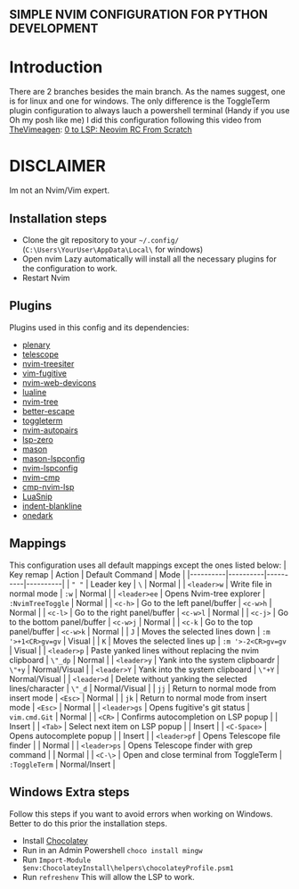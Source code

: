 ## SIMPLE NVIM CONFIGURATION FOR PYTHON DEVELOPMENT
# Introduction
There are 2 branches besides the main branch. As the names suggest, one is for linux and one for windows.
The only difference is the ToggleTerm plugin configuration to always lauch a powershell terminal (Handy if you use Oh my posh like me)
I did this configuration following this video from [TheVimeagen](https://www.youtube.com/@TheVimeagen): [0 to LSP: Neovim RC From Scratch](https://www.youtube.com/watch?v=w7i4amO_zaE)
# DISCLAIMER
Im not an Nvim/Vim expert.
## Installation steps
* Clone the git repository to your `~/.config/` (`C:\Users\YourUser\AppData\Local\` for windows)
* Open nvim
Lazy automatically will install all the necessary plugins for the configuration to work.
* Restart Nvim
## Plugins
Plugins used in this config and its dependencies:
* [plenary](https://github.com/nvim-lua/plenary.nvim)
* [telescope](https://github.com/nvim-telescope/telescope.nvim)
* [nvim-treesiter](https://github.com/nvim-treesitter/nvim-treesitter)
* [vim-fugitive](https://github.com/tpope/vim-fugitive)
* [nvim-web-devicons](https://github.com/nvim-tree/nvim-web-devicons)
* [lualine](https://github.com/nvim-lualine/lualine.nvim)
* [nvim-tree](https://github.com/nvim-tree/nvim-tree.lua)
* [better-escape](https://github.com/max397574/better-escape.nvim)
* [toggleterm](https://github.com/akinsho/toggleterm.nvim)
* [nvim-autopairs](https://github.com/windwp/nvim-autopairs)
* [lsp-zero](https://github.com/VonHeikemen/lsp-zero.nvim)
* [mason](https://github.com/williamboman/mason.nvim)
* [mason-lspconfig](https://github.com/williamboman/mason-lspconfig.nvim)
* [nvim-lspconfig](https://github.com/neovim/nvim-lspconfig)
* [nvim-cmp](https://github.com/hrsh7th/nvim-cmp)
* [cmp-nvim-lsp](https://github.com/hrsh7th/cmp-nvim-lsp)
* [LuaSnip](https://github.com/L3MON4D3/LuaSnip)
* [indent-blankline](https://github.com/lukas-reineke/indent-blankline.nvim)
* [onedark](https://github.com/navarasu/onedark.nvim)
## Mappings
This configuration uses all default mappings except the ones listed below:
| Key remap | Action | Default Command | Mode |
|----------|----------|----------|----------|
| `" "` | Leader key | `\` | Normal |
| `<leader>w` | Write file in normal mode | `:w` | Normal |
| `<leader>ee` | Opens Nvim-tree explorer | `:NvimTreeToggle` | Normal |
| `<c-h>` | Go to the left panel/buffer | `<c-w>h` | Normal |
| `<c-l>` | Go to the right panel/buffer | `<c-w>l` | Normal |
| `<c-j>` | Go to the bottom panel/buffer | `<c-w>j` | Normal |
| `<c-k` | Go to the top panel/buffer | `<c-w>k`   | Normal |
| `J` | Moves the selected lines down | `:m '>+1<CR>gv=gv` | Visual |
| `K` | Moves the selected lines up | `:m '>-2<CR>gv=gv` | Visual |
| `<leader>p` | Paste yanked lines without replacing the nvim clipboard | `\"_dp` | Normal |
| `<leader>y` | Yank into the system clipboardr | `\"+y` | Normal/Visual |
| `<leader>Y` | Yank into the system clipboard | `\"+Y` | Normal/Visual |
| `<leader>d` | Delete without yanking the selected lines/character | `\"_d` | Normal/Visual |
| `jj` | Return to normal mode from insert mode | `<Esc>` | Normal |
| `jk` | Return to normal mode from insert mode | `<Esc>` | Normal |
| `<leader>gs` | Opens fugitive's git status | ` vim.cmd.Git` | Normal |
| `<CR>` | Confirms autocompletion on LSP popup |  | Insert |
| `<Tab>` | Select next item on LSP popup |  | Insert |
| `<C-Space>` | Opens autocomplete popup |  | Insert |
| `<leader>pf` | Opens Telescope file finder |  | Normal |
| `<leader>ps` | Opens Telescope finder with grep command |  | Normal |
| `<C-\>` | Open and close terminal from ToggleTerm | `:ToggleTerm` | Normal/Insert |
## Windows Extra steps
Follow this steps if you want to avoid errors when working on Windows. Better to do this prior the installation steps.
* Install [Chocolatey](https://chocolatey.org/install)
* Run in an Admin Powershell `choco install mingw`
* Run `Import-Module $env:ChocolateyInstall\helpers\chocolateyProfile.psm1`
* Run `refreshenv`
This will allow the LSP to work.
